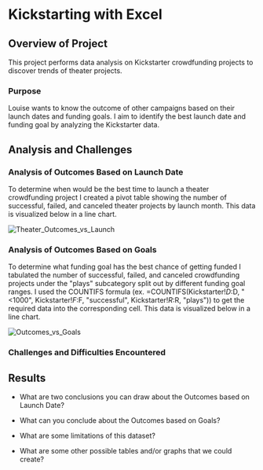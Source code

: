 # Kickstarting with Excel

## Overview of Project

This project performs data analysis on Kickstarter crowdfunding projects to discover trends of theater projects.

### Purpose

Louise wants to know the outcome of other campaigns based on their launch dates and funding goals.  I aim to identify the best launch date and funding goal by analyzing the Kickstarter data.

## Analysis and Challenges

### Analysis of Outcomes Based on Launch Date

To determine when would be the best time to launch a theater crowdfunding project I created a pivot table showing the number of successful, failed, and canceled theater projects by launch month.  This data is visualized below in a line chart.

![Theater_Outcomes_vs_Launch](https://user-images.githubusercontent.com/85706721/124209478-9e9ea700-dab7-11eb-99d2-06f23afe8daa.png)

### Analysis of Outcomes Based on Goals

To determine what funding goal has the best chance of getting funded I tabulated the number of successful, failed, and canceled crowdfunding projects under the "plays" subcategory split out by different funding goal ranges.  I used the COUNTIFS formula (ex. =COUNTIFS(Kickstarter!$D:$D, "<1000", Kickstarter!$F:$F, "successful", Kickstarter!$R:$R, "plays"))  to get the required data into the corresponding cell.  This data is visualized below in a line chart.

![Outcomes_vs_Goals](https://user-images.githubusercontent.com/85706721/124210323-3781f200-dab9-11eb-8f7e-62804114405a.png)

### Challenges and Difficulties Encountered



## Results

- What are two conclusions you can draw about the Outcomes based on Launch Date?

- What can you conclude about the Outcomes based on Goals?

- What are some limitations of this dataset?

- What are some other possible tables and/or graphs that we could create?

